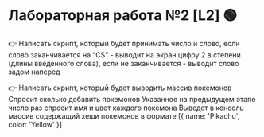 # Лабораторная работа №2 [L2] 🟢

👉 Написать скрипт, который будет принимать число и слово, если слово заканчивается на “CS” - выводит на экран цифру 2 в степени (длины введенного слова), если не заканчивается - выводит слово задом наперед

👉 Написать скрипт, который будет выводить массив покемонов
Спросит сколько добавить покемонов
Указанное на предыдущем этапе число раз спросит имя и цвет каждого покемона
Выведет в консоль массив содержащий хеши покемонов в формате
[{ name: 'Pikachu', color: 'Yellow' }]
